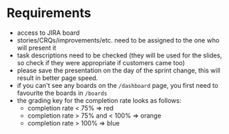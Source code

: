 # Requirements

- access to JIRA board
- stories/CRQs/improvements/etc. need to be assigned to the one who will present it
- task descriptions need to be checked (they will be used for the slides, so check if they were appropriate if customers came too)
- please save the presentation on the day of the sprint change, this will result in better page speed.
- if you can't see any boards on the `/dashboard` page, you first need to favourite the boards in `/boards`
- the grading key for the completion rate looks as follows:
  - completion rate < 75% => red
  - completion rate > 75% and < 100%  => orange
  - completion rate > 100% => blue
